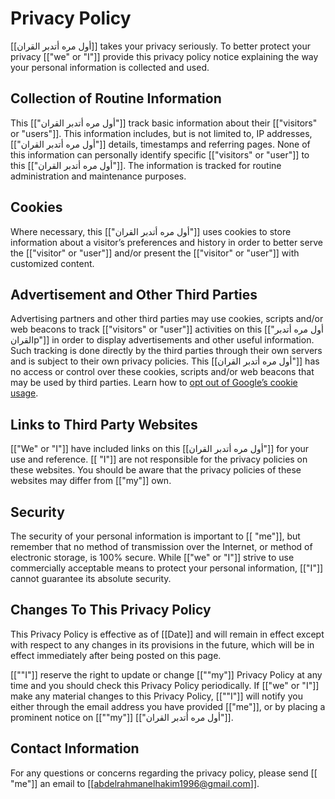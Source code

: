 # Privacy Policy

[[أول مره أتدبر القران]] takes your privacy seriously. To better protect your privacy [["we" or "I"]] provide this privacy policy notice explaining the way your personal information is collected and used.


## Collection of Routine Information

This [["أول مره أتدبر القران"]] track basic information about their [["visitors" or "users"]]. This information includes, but is not limited to, IP addresses, [["أول مره أتدبر القران"]] details, timestamps and referring pages. None of this information can personally identify specific [["visitors" or "user"]] to this [["أول مره أتدبر القران"]]. The information is tracked for routine administration and maintenance purposes.


## Cookies

Where necessary, this [["أول مره أتدبر القران"]] uses cookies to store information about a visitor’s preferences and history in order to better serve the [["visitor" or "user"]] and/or present the [["visitor" or "user"]] with customized content.


## Advertisement and Other Third Parties

Advertising partners and other third parties may use cookies, scripts and/or web beacons to track [["visitors" or "user"]] activities on this [["أول مره أتدبر القرانp"]] in order to display advertisements and other useful information. Such tracking is done directly by the third parties through their own servers and is subject to their own privacy policies. This [[أول مره أتدبر القران"]] has no access or control over these cookies, scripts and/or web beacons that may be used by third parties. Learn how to [opt out of Google’s cookie usage](http://www.google.com/privacy_ads.html).


## Links to Third Party Websites

[["We" or "I"]] have included links on this [[أول مره أتدبر القران"]] for your use and reference. [[ "I"]] are not responsible for the privacy policies on these websites. You should be aware that the privacy policies of these websites may differ from [["my"]] own.


## Security

The security of your personal information is important to [[ "me"]], but remember that no method of transmission over the Internet, or method of electronic storage, is 100% secure. While [["we" or "I"]] strive to use commercially acceptable means to protect your personal information, [["I"]] cannot guarantee its absolute security.


## Changes To This Privacy Policy

This Privacy Policy is effective as of [[Date]] and will remain in effect except with respect to any changes in its provisions in the future, which will be in effect immediately after being posted on this page.

[[""I"]] reserve the right to update or change [[""my"]] Privacy Policy at any time and you should check this Privacy Policy periodically. If [["we" or "I"]] make any material changes to this Privacy Policy, [[""I"]] will notify you either through the email address you have provided [["me"]], or by placing a prominent notice on [[""my"]] [["أول مره أتدبر القران"]].


## Contact Information

For any questions or concerns regarding the privacy policy, please send [[ "me"]] an email to [[abdelrahmanelhakim1996@gmail.com]].
